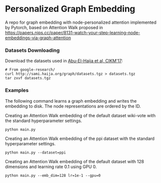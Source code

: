 # Personalized Graph Embedding
A repo for graph embedding with node-personalized attention implemented by Pytorch, based on Attention Walk proposed in https://papers.nips.cc/paper/8131-watch-your-step-learning-node-embeddings-via-graph-attention

### Datasets Downloading
Download the datasets used in [Abu-El-Haija et al, CIKM'17](https://dl.acm.org/citation.cfm?id=3132959):

    # From google-research/
    curl http://sami.haija.org/graph/datasets.tgz > datasets.tgz
    tar zxvf datasets.tgz


### Examples
The following command learns a graph embedding and writes the embedding to disk. The node representations are ordered by the ID.

Creating an Attention Walk embedding of the default dataset wiki-vote with the standard hyperparameter settings.

```
python main.py
```

Creating an Attention Walk embedding of the ppi dataset with the standard hyperparameter settings.

```
python main.py --dataset=ppi
```


Creating an Attention Walk embedding of the default dataset with 128 dimensions and learning rate 0.1 using GPU 0.


```
python main.py --emb_dim=128 lr=1e-1 --gpu=0

```